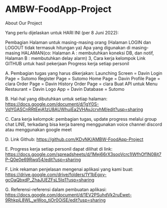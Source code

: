 # AMBW-FoodApp-Project

About Our Project

Yang perlu dijelaskan untuk HARI INI (per 8 Juni 2022):

Pembagian Halaman untuk masing-masing orang (Halaman LOGIN dan LOGOUT tidak termasuk hitungan ya)
Apa yang digunakan di masing-masing HALAMAN(co: Halaman A : membutuhkan koneksi DB, dan notif, Halaman B : membutuhkan delay alarm) 3, Cara kerja kelompok
Link GITHUB untuk hasil pekerjaan
Progress kerja setiap personil

A. Pembagian tugas yang harus dikerjakan:
   Launching Screen = Davin
   Login Page = Sutomo
   Register Page = Sutomo
   Home Page = Davin
   Profile Page = clara
   Order Page = Davin
   History Order Page = clara
   Buat API untuk Menu Restaurant = Davin
   Logo App = Davin
   Database = Sutomo
   
B. Hal-hal yang dibutuhkan untuk setiap halaman: https://docs.google.com/document/d/1gY0S-VdYGASCnRRtEejA1zU8AUWhuiEa2VHAvJcrvhM/edit?usp=sharing

C. Cara kerja kelompok: pembagian tugas, update progress melalui group chat LINE, terkadang bisa kerja bareng menggunakan voice channel discord atau menggunakan google meet

D. Link Github: https://github.com/KDvNK/AMBW-FoodApp-Project

E. Progress kerja setiap personil dapat dilihat di link: https://docs.google.com/spreadsheets/d/1Mej66rX3sooVcrc1IWfhOf1N08jt7P-Q0e0e69Rwq54/edit?usp=sharing

F. Link rekaman penjelasan mengenai aplikasi yang kami buat: https://drive.google.com/drive/folders/1Y1bEgxy-gcOaQbxdP_ZhaJUEZFsL5Iq1?usp=sharing

G. Referensi-referensi dalam pembuatan aplikasi: https://docs.google.com/document/d/1EV2PSuhdVk2ruEwet-9RhkpjL8WL_wWoo_tjOr0OiSE/edit?usp=sharing
